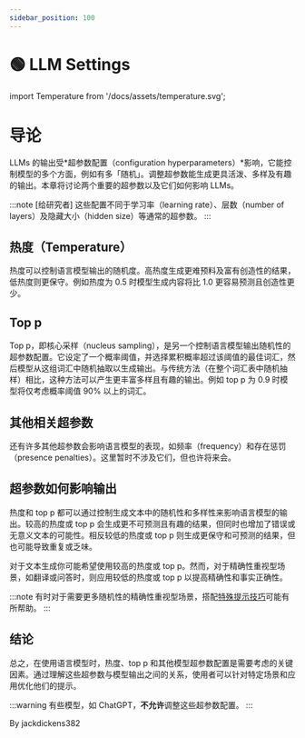 ```yaml
---
sidebar_position: 100
---
```


# 🟢 LLM Settings


import Temperature from '/docs/assets/temperature.svg';

<div style={{textAlign: 'center'}}>
  <Temperature style={{width:"500px",height:"300px",verticalAlign:"top"}}/>
</div>

# 导论

LLMs 的输出受*超参数配置（configuration hyperparameters）*影响，它能控制模型的多个方面，例如有多「随机」。调整超参数能生成更具活泼、多样及有趣的输出。本章将讨论两个重要的超参数以及它们如何影响 LLMs。

:::note
[给研究者] 这些配置不同于学习率（learning rate）、层数（number of layers）及隐藏大小（hidden size）等通常的超参数。
:::

## 热度（Temperature）

热度可以控制语言模型输出的随机度。高热度生成更难预料及富有创造性的结果，低热度则更保守。例如热度为 0.5 时模型生成内容将比 1.0 更容易预测且创造性更少。

## Top p

Top p，即核心采样（nucleus sampling），是另一个控制语言模型输出随机性的超参数配置。它设定了一个概率阈值，并选择累积概率超过该阈值的最佳词汇，然后模型从这组词汇中随机抽取以生成输出。与传统方法（在整个词汇表中随机抽样）相比，这种方法可以产生更丰富多样且有趣的输出。例如 top p 为 0.9 时模型将仅考虑概率阈值 90% 以上的词汇。

## 其他相关超参数

还有许多其他超参数会影响语言模型的表现，如频率（frequency）和存在惩罚（presence penalties）。这里暂时不涉及它们，但也许将来会。

## 超参数如何影响输出

热度和 top p 都可以通过控制生成文本中的随机性和多样性来影响语言模型的输出。较高的热度或 top p 会生成更不可预测且有趣的结果，但同时也增加了错误或无意义文本的可能性。相反较低的热度或 top p 则生成更保守和可预测的结果，但也可能导致重复或乏味。

对于文本生成你可能希望使用较高的热度或 top p。然而，对于精确性重视型场景，如翻译或问答时，则应用较低的热度或 top p 以提高精确性和事实正确性。

:::note
有时对于需要更多随机性的精确性重视型场景，搭配[特殊提示技巧](https://learnprompting.org/zh-Hans/docs/intermediate/self_consistency)可能有所帮助。
:::

## 结论

总之，在使用语言模型时，热度、top p 和其他模型超参数配置是需要考虑的关键因素。通过理解这些超参数与模型输出之间的关系，使用者可以针对特定场景和应用优化他们的提示。

:::warning
有些模型，如 ChatGPT，**不允许**调整这些超参数配置。
:::

By jackdickens382